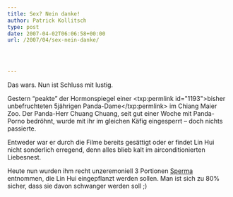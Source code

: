 ```yaml
---
title: Sex? Nein danke!
author: Patrick Kollitsch
type: post
date: 2007-04-02T06:06:58+00:00
url: /2007/04/sex-nein-danke/




---
```

Das wars. Nun ist Schluss mit lustig. 

Gestern &#8220;peakte&#8221; der Hormonspiegel einer <txp:permlink id="1193">bisher unbefruchteten 5j&auml;hrigen Panda-Dame</txp:permlink> im Chiang Maier Zoo. Der Panda-Herr Chuang Chuang, seit gut einer Woche mit Panda-Porno bedr&ouml;hnt, wurde mit ihr im gleichen K&auml;fig eingesperrt &#8211; doch nichts passierte. 

Entweder war er durch die Filme bereits ges&auml;ttigt oder er findet Lin Hui nicht sonderlich erregend, denn alles blieb kalt im airconditionierten Liebesnest.

Heute nun wurden ihm recht unzeremoniell 3 Portionen [Sperma][1] entnommen, die Lin Hui eingepflanzt werden sollen. Man ist sich zu 80% sicher, dass sie davon schwanger werden soll ;)

 [1]: http://www.bangkokpost.com/breaking_news/breakingnews.php?id=117825